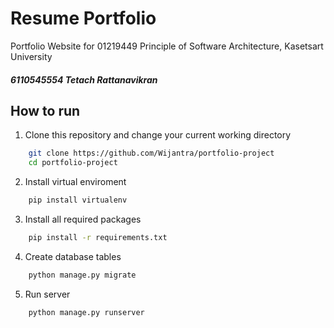 # Resume Portfolio
Portfolio Website for 01219449 Principle of Software Architecture, Kasetsart University
##### 6110545554 Tetach Rattanavikran


## How to run

1. Clone this repository and change your current working directory 
```bash
    git clone https://github.com/Wijantra/portfolio-project
    cd portfolio-project
```

2. Install virtual enviroment
```bash
    pip install virtualenv
```

3. Install all required packages
```bash
    pip install -r requirements.txt
```

4. Create database tables
```bash
    python manage.py migrate
```

5. Run server 
```bash
    python manage.py runserver
```

